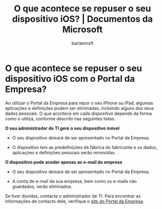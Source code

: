 ﻿---
title: O que acontece se repuser o seu dispositivo iOS? | Documentos da Microsoft
description: 
keywords: 
author: barlanmsft
ms.author: barlan
manager: angrobe
ms.date: 01/23/2017
ms.topic: article
ms.prod: 
ms.service: microsoft-intune
ms.technology: 
ms.assetid: db99c3eb-4813-4c8b-8e32-958e983b7f0f
searchScope:
- User help
ROBOTS: 
ms.reviewer: esmich
ms.suite: ems
ms.custom: intune-enduser
translationtype: Human Translation
ms.sourcegitcommit: a87fe0cf9591040f1455d71b1f40cd0705ba8abf
ms.openlocfilehash: 0306dea937b2b58bce06032d5f5bbe1e744902b8
ms.lasthandoff: 01/24/2017


---


# <a name="what-happens-if-you-reset-your-ios-device-using-the-company-portal"></a>O que acontece se repuser o seu dispositivo iOS com o Portal da Empresa?

Ao utilizar o Portal da Empresa para repor o seu iPhone ou iPad, algumas aplicações e definições podem ser eliminadas, incluindo alguns dos seus dados pessoais. O que acontece em cada dispositivo depende da forma como o utiliza, conforme descrito nas seguintes listas.

**O seu administrador de TI gere o seu dispositivo móvel**

-   O seu dispositivo deixará de ser apresentado no Portal da Empresa.

-   O dispositivo tem as predefinições de fábrica do fabricante e os dados, aplicações e definições pessoais serão removidas.

**O dispositivo pode aceder apenas ao e-mail da empresa**

-   O seu dispositivo deixará de ser apresentado no Portal da Empresa.

-   A conta de e-mail da sua empresa, bem como os e-mails não guardados, serão eliminados.

Se tiver dúvidas, contacte o administrador de TI. Para encontrar as informações de contacto dele, verifique o [site do Portal da Empresa](http://portal.manage.microsoft.com).

